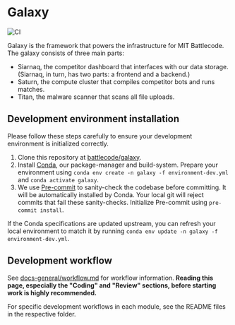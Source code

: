 # Galaxy

![CI](https://github.com/battlecode/galaxy/actions/workflows/ci.yml/badge.svg)

Galaxy is the framework that powers the infrastructure for MIT Battlecode.
The galaxy consists of three main parts:

- Siarnaq, the competitor dashboard that interfaces with our data storage. (Siarnaq, in turn, has two parts: a frontend and a backend.)
- Saturn, the compute cluster that compiles competitor bots and runs matches.
- Titan, the malware scanner that scans all file uploads.

## Development environment installation

Please follow these steps carefully to ensure your development environment is initialized correctly.

1. Clone this repository at [battlecode/galaxy](https://github.com/battlecode/galaxy).
1. Install [Conda](https://docs.conda.io/en/latest/miniconda.html), our package-manager and build-system.
   Prepare your environment using `conda env create -n galaxy -f environment-dev.yml` and `conda activate galaxy`.
1. We use [Pre-commit](https://pre-commit.com/) to sanity-check the codebase before committing.
   It will be automatically installed by Conda.
   Your local git will reject commits that fail these sanity-checks.
   Initialize Pre-commit using `pre-commit install`.

If the Conda specifications are updated upstream, you can refresh your local environment to match it by running `conda env update -n galaxy -f environment-dev.yml`.

## Development workflow

See [docs-general/workflow.md](docs-general/workflow.md) for workflow information. **Reading this page, especially the "Coding" and "Review" sections, before starting work is highly recommended.**

For specific development workflows in each module, see the README files in the respective folder.

